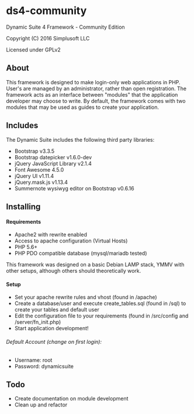# ds4-community
Dynamic Suite 4 Framework - Community Edition

Copyright (C) 2016 Simplusoft LLC

Licensed under GPLv2

## About
This framework is designed to make login-only web applications in PHP. User's are managed by an administrator, rather than open registration. The framework acts as an interface between "modules" that the application developer may choose to write. By default, the framework comes with two modules that may be used as guides to create your application.

## Includes
The Dynamic Suite includes the following third party libraries:
* Bootstrap v3.3.5
* Bootstrap datepicker v1.6.0-dev
* jQuery JavaScript Library v2.1.4
* Font Awesome 4.5.0
* jQuery UI v1.11.4
* jQuery.mask.js v1.13.4
* Summernote wysiwyg editor on Bootstrap v0.6.16

## Installing
#### Requirements
* Apache2 with rewrite enabled
* Access to apache configuration (Virtual Hosts)
* PHP 5.6+
* PHP PDO compatible database (mysql/mariadb tested)

This framework was designed on a basic Debian LAMP stack, YMMV with other setups, although others should theoretically work.
#### Setup
* Set your apache rewrite rules and vhost (found in /apache)
* Create a database/user and execute create_tables.sql (found in /sql) to create your tables and default user
* Edit the configuration file to your requirements (found in /src/config and /server/fn_init.php)
* Start application development!

###### Default Account (change on first login):
- Username: root
- Password: dynamicsuite

## Todo
* Create documentation on module development
* Clean up and refactor
